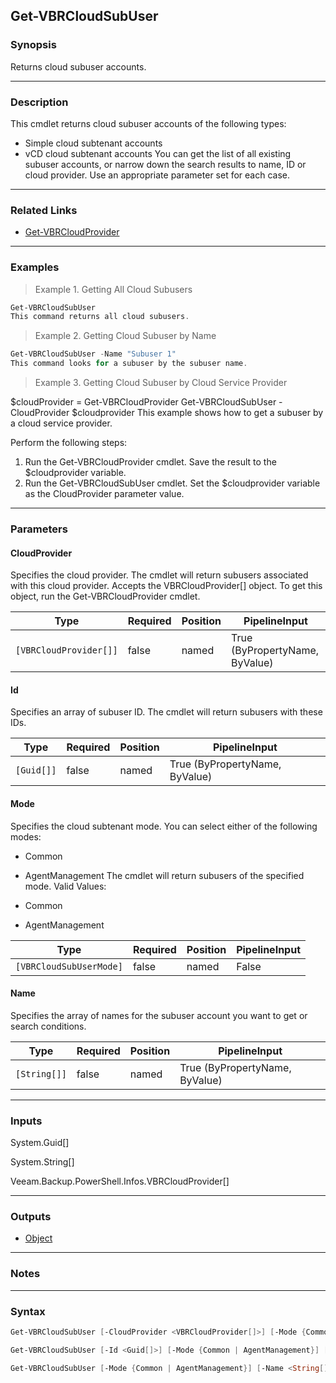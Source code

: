 Get-VBRCloudSubUser
-------------------

### Synopsis
Returns cloud subuser accounts.

---

### Description

This cmdlet returns cloud subuser accounts of the following types:
- Simple cloud subtenant accounts
- vCD cloud subtenant accounts
You can get the list of all existing subuser accounts, or narrow down the search results to name, ID or cloud provider. Use an appropriate parameter set for each case.

---

### Related Links
* [Get-VBRCloudProvider](Get-VBRCloudProvider)

---

### Examples
> Example 1. Getting All Cloud Subusers

```PowerShell
Get-VBRCloudSubUser
This command returns all cloud subusers.
```
> Example 2. Getting Cloud Subuser by Name

```PowerShell
Get-VBRCloudSubUser -Name "Subuser 1"
This command looks for a subuser by the subuser name.
```
> Example 3. Getting Cloud Subuser by Cloud Service Provider

$cloudProvider = Get-VBRCloudProvider
Get-VBRCloudSubUser -CloudProvider $cloudprovider
This example shows how to get a subuser by a cloud service provider.

Perform the following steps:
1. Run the Get-VBRCloudProvider cmdlet. Save the result to the $cloudprovider variable.
2. Run the Get-VBRCloudSubUser cmdlet. Set the $cloudprovider variable as the CloudProvider parameter value.

---

### Parameters
#### **CloudProvider**
Specifies the cloud provider. The cmdlet will return subusers associated with this cloud provider.  Accepts the VBRCloudProvider[] object. To get this object, run the Get-VBRCloudProvider cmdlet.

|Type                  |Required|Position|PipelineInput                 |
|----------------------|--------|--------|------------------------------|
|`[VBRCloudProvider[]]`|false   |named   |True (ByPropertyName, ByValue)|

#### **Id**
Specifies an array of subuser ID.  The cmdlet will return subusers with these IDs.

|Type      |Required|Position|PipelineInput                 |
|----------|--------|--------|------------------------------|
|`[Guid[]]`|false   |named   |True (ByPropertyName, ByValue)|

#### **Mode**
Specifies the cloud subtenant mode. You can select either of the following modes:
* Common
* AgentManagement
The cmdlet will return subusers of the specified mode.
Valid Values:

* Common
* AgentManagement

|Type                   |Required|Position|PipelineInput|
|-----------------------|--------|--------|-------------|
|`[VBRCloudSubUserMode]`|false   |named   |False        |

#### **Name**
Specifies the array of names for the subuser account you want to get or search conditions.

|Type        |Required|Position|PipelineInput                 |
|------------|--------|--------|------------------------------|
|`[String[]]`|false   |named   |True (ByPropertyName, ByValue)|

---

### Inputs
System.Guid[]

System.String[]

Veeam.Backup.PowerShell.Infos.VBRCloudProvider[]

---

### Outputs
* [Object](https://learn.microsoft.com/en-us/dotnet/api/System.Object)

---

### Notes

---

### Syntax
```PowerShell
Get-VBRCloudSubUser [-CloudProvider <VBRCloudProvider[]>] [-Mode {Common | AgentManagement}] [<CommonParameters>]
```
```PowerShell
Get-VBRCloudSubUser [-Id <Guid[]>] [-Mode {Common | AgentManagement}] [<CommonParameters>]
```
```PowerShell
Get-VBRCloudSubUser [-Mode {Common | AgentManagement}] [-Name <String[]>] [<CommonParameters>]
```
